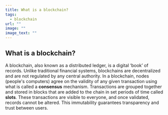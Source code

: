 ```yaml
---
title: What is a blockchain?
tags:
  - blockchain
url: ""
image: ""
image_text: ""
---
```


## What is a blockchain?

A blockchain, also known as a distributed ledger, is a digital ‘book’ of records. Unlike traditional financial systems, blockchains are decentralized and are not regulated by any central authority. In a blockchain, nodes (people's computers) agree on the validity of any given transaction using what is called a **consensus** mechanism. Transactions are grouped together and stored in blocks that are added to the chain in set periods of time called **slots**. These transactions are visible to everyone, and once validated, records cannot be altered. This immutability guarantees transparency and trust between users.
